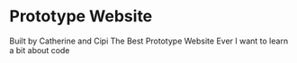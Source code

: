Prototype Website
=================

Built by Catherine and Cipi
The Best Prototype Website Ever
I want to learn a bit about code
  
